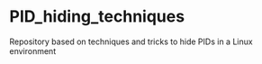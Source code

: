 # PID_hiding_techniques
Repository based on techniques and tricks to hide PIDs in a Linux environment
